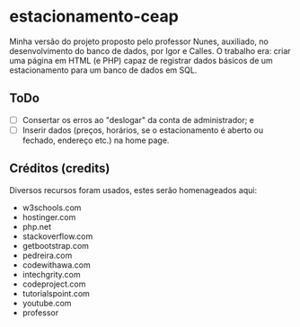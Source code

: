 # estacionamento-ceap
Minha versão do projeto proposto pelo professor Nunes, auxiliado, no desenvolvimento do banco de dados, por Igor e Calles. O trabalho era: criar uma página em HTML (e PHP) capaz de registrar dados básicos de um estacionamento para um banco de dados em SQL.

## ToDo
- [ ] Consertar os erros ao "deslogar" da conta de administrador; e
- [ ] Inserir dados (preços, horários, se o estacionamento é aberto ou fechado, endereço etc.) na home page.

## Créditos (credits)
Diversos recursos foram usados, estes serão homenageados aqui:
- w3schools.com
- hostinger.com
- php.net
- stackoverflow.com
- getbootstrap.com
- pedreira.com
- codewithawa.com
- intechgrity.com
- codeproject.com
- tutorialspoint.com
- youtube.com
- professor

